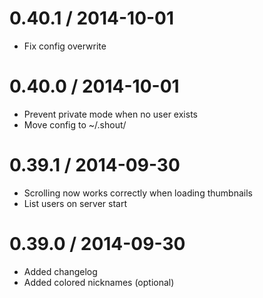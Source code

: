 
0.40.1 / 2014-10-01
==================

  * Fix config overwrite

0.40.0 / 2014-10-01
==================

  * Prevent private mode when no user exists
  * Move config to ~/.shout/

0.39.1 / 2014-09-30
==================

  * Scrolling now works correctly when loading thumbnails
  * List users on server start

0.39.0 / 2014-09-30
===================

  * Added changelog
  * Added colored nicknames (optional)
